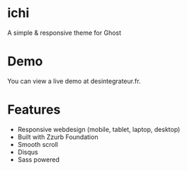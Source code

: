 ichi
====

A simple &amp; responsive theme for Ghost

Demo
====

You can view a live demo at desintegrateur.fr.

Features
====
* Responsive webdesign (mobile, tablet, laptop, desktop)
* Built with Zzurb Foundation
* Smooth scroll
* Disqus
* Sass powered

